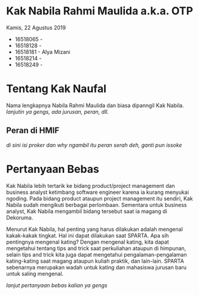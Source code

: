 # Kak Nabila Rahmi Maulida a.k.a. OTP
Kamis, 22 Agustus 2019

- 16518065 - 
- 16518128 - 
- 16518181 - Alya Mizani
- 16518214 - 
- 16518249 - 

# Tentang Kak Naufal
Nama lengkapnya Nabila Rahmi Maulida dan biasa dipanngil Kak Nabila. *lanjutin ya gengs, ada jurusan, peran, dll.*

## Peran di HMIF
*di sini isi proker dan why ngambil itu peran serah deh, ganti pun issoke*

# Pertanyaan Bebas
Kak Nabila lebih tertarik ke bidang product/project management dan business analyst ketimbang software engineer karena ia kurang menyukai ngoding. Pada bidang product ataupun project management itu sendiri, Kak Nabila sudah mengikuti berbagai perlombaan. Sementara untuk business analyst, Kak Nabila mengambil bidang tersebut saat ia magang di Dekoruma.

Menurut Kak Nabila, hal penting yang harus dilakukan adalah mengenal kakak-kakak tingkat. Hal ini dapat dilakukan saat SPARTA. Apa sih pentingnya mengenal kating? Dengan mengenal kating, kita dapat mengetahui tentang tips and trick saat perkuliahan ataupun di himpunan, selain tips and trick kita juga dapat mengetahui pengalaman-pengalaman kating-kating saat magang ataupun kuliah praktik, dan lain-lain. SPARTA sebenarnya merupakan wadah untuk kating dan mahasiswa jurusan baru untuk saling mengenal.

*lanjut pertanyaan bebas kalian ya gengs*
